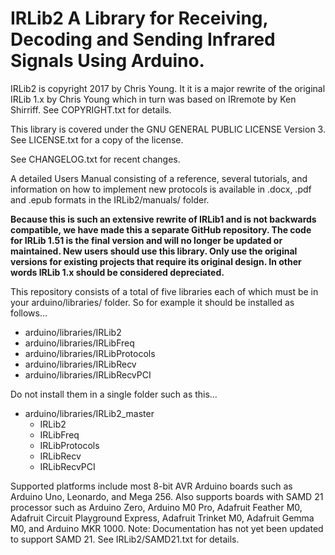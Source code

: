 ﻿# IRLib2 A Library for Receiving, Decoding and Sending Infrared Signals Using Arduino.

IRLib2 is copyright 2017 by Chris Young. It it is a major rewrite of the original IRLib 1.x by Chris Young which in turn was based on IRremote by Ken Shirriff. See COPYRIGHT.txt for details.

This library is covered under the GNU GENERAL PUBLIC LICENSE Version 3. See LICENSE.txt for a copy of the license.

See CHANGELOG.txt for recent changes.

A detailed Users Manual consisting of a reference, several tutorials, and information on how to implement new protocols is available in .docx, .pdf and .epub formats in the IRLib2/manuals/ folder.

**Because this is such an extensive rewrite of IRLib1 and is not backwards compatible, we have made this a separate GitHub repository. The code for IRLib 1.51 is the final version and will no longer be updated or maintained. New users should use this library. Only use the original versions for existing projects that require its original design. In other words IRLib 1.x should be considered depreciated.**

This repository consists of a total of five libraries each of which must be in your arduino/libraries/ folder. So for example it should be installed as follows…

* arduino/libraries/IRLib2
* arduino/libraries/IRLibFreq
* arduino/libraries/IRLibProtocols
* arduino/libraries/IRLibRecv
* arduino/libraries/IRLibRecvPCI

Do not install them in a single folder such as this…

* arduino/libraries/IRLib2_master
  * IRLib2
  * IRLibFreq
  * IRLibProtocols
  * IRLibRecv
  * IRLibRecvPCI
 
Supported platforms include most 8-bit AVR Arduino boards such as Arduino Uno, Leonardo, and Mega 256.
Also supports boards with SAMD 21 processor such as Arduino Zero, Arduino M0 Pro, Adafruit Feather M0, Adafruit Circuit Playground Express, Adafruit Trinket M0, Adafruit Gemma M0, and Arduino MKR 1000. Note: Documentation has not yet been updated to support SAMD 21. See IRLib2/SAMD21.txt for details.
